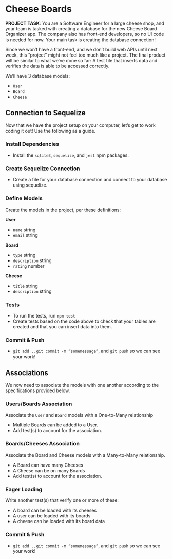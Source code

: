 
# Cheese Boards

**PROJECT TASK**: You are a Software Engineer for a large cheese shop, and your team is tasked with creating a database for the new Cheese Board Organizer app. The company also has front-end developers, so no UI code is needed for now. Your main task is creating the database connection!

Since we won’t have a front-end, and we don’t build web APIs until next week, this “project” might not feel too much like a project. The final product will be similar to what we’ve done so far: A test file that inserts data and verifies the data is able to be accessed correctly.  

We’ll have 3 database models:
- `User`
- `Board`
- `Cheese`

## Connection to Sequelize
Now that we have the project setup on your computer, let’s get to work coding it out! Use the following as a guide.

### Install Dependencies
- Install the `sqlite3`, `sequelize`, and `jest` npm packages.

### Create Sequelize Connection
- Create a file for your database connection and connect to your database using sequelize.

### Define Models
Create the models in the project, per these definitions:

**User**
- `name` string
- `email` string

**Board**
- `type` string
- `description` string
- `rating` number

**Cheese**
- `title` string
- `description` string

### Tests
- To run the tests, run `npm test`
- Create tests based on the code above to check that your tables are created and that you can insert data into them.

### Commit & Push
- `git add .`, `git commit -m “somemessage”`, and `git push` so we can see your work!

## Associations
We now need to associate the models with one another according to the specifications provided below.

### Users/Boards Association
Associate the `User` and `Board` models with a One-to-Many relationship
- Multiple Boards can be added to a User.
- Add test(s) to account for the association.

### Boards/Cheeses Association
Associate the Board and Cheese models with a Many-to-Many relationship.
- A Board can have many Cheeses
- A Cheese can be on many Boards
- Add test(s) to account for the association.

### Eager Loading
Write another test(s) that verify one or more of these:
- A board can be loaded with its cheeses
- A user can be loaded with its boards
- A cheese can be loaded with its board data

### Commit & Push
- `git add .`, `git commit -m “somemessage”`, and `git push` so we can see your work!
